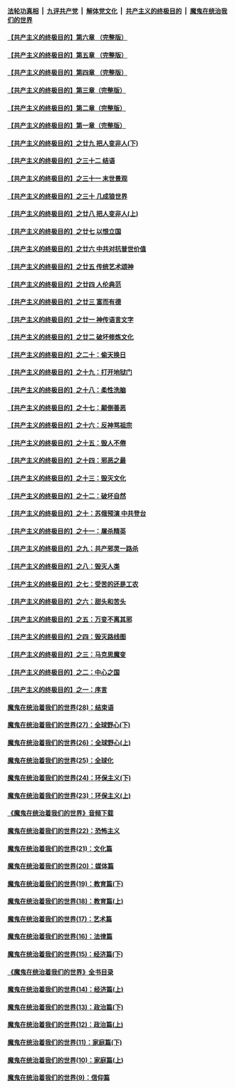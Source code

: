 

####  [法轮功真相](../../../../basic/blob/master/README.md?t=06030331) &nbsp;|&nbsp; [九评共产党](../../../../9ping.md/blob/master/README.md?t=06030331) &nbsp;|&nbsp; [解体党文化](../../../../jtdwh.md/blob/master/README.md?t=06030331)  &nbsp;|&nbsp; [共产主义的终极目的](../../../../gczydzjmd.md/blob/master/README.md?t=06030331) &nbsp;|&nbsp; [魔鬼在统治我们的世界](../../../../mgztzwmdsj.md/blob/master/README.md?t=06030331) 

#### [【共产主义的终极目的】第六章 （完整版）](../pages/nsc422/n11428913.md?t=06030331) 

#### [【共产主义的终极目的】第五章 （完整版）](../pages/nsc422/n11428912.md?t=06030331) 

#### [【共产主义的终极目的】第四章 （完整版）](../pages/nsc422/n11428907.md?t=06030331) 

#### [【共产主义的终极目的】第三章（完整版）](../pages/nsc422/n11428848.md?t=06030331) 

#### [【共产主义的终极目的】第二章（完整版）](../pages/nsc422/n11428831.md?t=06030331) 

#### [【共产主义的终极目的】第一章（完整版）](../pages/nsc422/n11417651.md?t=06030331) 

#### [【共产主义的终极目的】之廿九 把人变非人(下)](../pages/nsc422/n11344140.md?t=06030331) 

#### [【共产主义的终极目的】之三十二 结语](../pages/nsc422/n11360535.md?t=06030331) 

#### [【共产主义的终极目的】之三十一 末世景观](../pages/nsc422/n11351129.md?t=06030331) 

#### [【共产主义的终极目的】之三十 几成狼世界](../pages/nsc422/n11348280.md?t=06030331) 

#### [【共产主义的终极目的】之廿八 把人变非人(上)](../pages/nsc422/n11340492.md?t=06030331) 

#### [【共产主义的终极目的】之廿七 以恨立国](../pages/nsc422/n11336944.md?t=06030331) 

#### [【共产主义的终极目的】之廿六 中共对抗普世价值](../pages/nsc422/n11324785.md?t=06030331) 

#### [【共产主义的终极目的】之廿五 传统艺术颂神](../pages/nsc422/n11296396.md?t=06030331) 

#### [【共产主义的终极目的】之廿四 人伦典范](../pages/nsc422/n11296397.md?t=06030331) 

#### [【共产主义的终极目的】之廿三 富而有德](../pages/nsc422/n11283598.md?t=06030331) 

#### [【共产主义的终极目的】之廿一 神传语言文字](../pages/nsc422/n11263265.md?t=06030331) 

#### [【共产主义的终极目的】之廿二 破坏修炼文化](../pages/nsc422/n11245728.md?t=06030331) 

#### [【共产主义的终极目的】之二十：偷天换日](../pages/nsc422/n11238846.md?t=06030331) 

#### [【共产主义的终极目的】之十九：打开地狱门](../pages/nsc422/n11206376.md?t=06030331) 

#### [【共产主义的终极目的】之十八：柔性洗脑](../pages/nsc422/n11199994.md?t=06030331) 

#### [【共产主义的终极目的】之十七：颠倒善恶](../pages/nsc422/n11179782.md?t=06030331) 

#### [【共产主义的终极目的】之十六：反神骂祖宗](../pages/nsc422/n11166798.md?t=06030331) 

#### [【共产主义的终极目的】之十五：毁人不倦](../pages/nsc422/n11166792.md?t=06030331) 

#### [【共产主义的终极目的】之十四：邪恶之最](../pages/nsc422/n11150249.md?t=06030331) 

#### [【共产主义的终极目的】之十三：毁灭文化](../pages/nsc422/n11135227.md?t=06030331) 

#### [【共产主义的终极目的】之十二：破坏自然](../pages/nsc422/n11135214.md?t=06030331) 

#### [【共产主义的终极目的】之十：苏俄预演 中共登台](../pages/nsc422/n11118424.md?t=06030331) 

#### [【共产主义的终极目的】之十一：屠杀精英](../pages/nsc422/n11118442.md?t=06030331) 

#### [【共产主义的终极目的】之九：共产邪灵一路杀](../pages/nsc422/n11114139.md?t=06030331) 

#### [【共产主义的终极目的】之八：毁灭人类](../pages/nsc422/n11108503.md?t=06030331) 

#### [【共产主义的终极目的】之七：受苦的还是工农](../pages/nsc422/n11101809.md?t=06030331) 

#### [【共产主义的终极目的】之六：甜头和苦头](../pages/nsc422/n11096971.md?t=06030331) 

#### [【共产主义的终极目的】之五：万变不离其邪](../pages/nsc422/n11091285.md?t=06030331) 

#### [【共产主义的终极目的】之四：毁灭路线图](../pages/nsc422/n11086284.md?t=06030331) 

#### [【共产主义的终极目的】之三：马克思魔变](../pages/nsc422/n11061941.md?t=06030331) 

#### [【共产主义的终极目的】之二：中心之国](../pages/nsc422/n11047728.md?t=06030331) 

#### [【共产主义的终极目的】之一：序言](../pages/nsc422/n11086077.md?t=06030331) 

#### [魔鬼在统治着我们的世界(28)：结束语](../pages/nsc422/n10936246.md?t=06030331) 

#### [魔鬼在统治着我们的世界(27)：全球野心(下)](../pages/nsc422/n10928319.md?t=06030331) 

#### [魔鬼在统治着我们的世界(26)：全球野心(上)](../pages/nsc422/n10900318.md?t=06030331) 

#### [魔鬼在统治着我们的世界(25)：全球化](../pages/nsc422/n10788205.md?t=06030331) 

#### [魔鬼在统治着我们的世界(24)：环保主义(下)](../pages/nsc422/n10695307.md?t=06030331) 

#### [魔鬼在统治着我们的世界(23)：环保主义(上)](../pages/nsc422/n10688613.md?t=06030331) 

#### [《魔鬼在统治着我们的世界》音频下载](../pages/nsc422/n10635553.md?t=06030331) 

#### [魔鬼在统治着我们的世界(22)：恐怖主义](../pages/nsc422/n10614727.md?t=06030331) 

#### [魔鬼在统治着我们的世界(21)：文化篇](../pages/nsc422/n10597706.md?t=06030331) 

#### [魔鬼在统治着我们的世界(20)：媒体篇](../pages/nsc422/n10586579.md?t=06030331) 

#### [魔鬼在统治着我们的世界(19)：教育篇(下)](../pages/nsc422/n10564808.md?t=06030331) 

#### [魔鬼在统治着我们的世界(18)：教育篇(上)](../pages/nsc422/n10526970.md?t=06030331) 

#### [魔鬼在统治着我们的世界(17)：艺术篇](../pages/nsc422/n10499093.md?t=06030331) 

#### [魔鬼在统治着我们的世界(16)：法律篇](../pages/nsc422/n10485969.md?t=06030331) 

#### [魔鬼在统治着我们的世界(15)：经济篇(下)](../pages/nsc422/n10469975.md?t=06030331) 

#### [《魔鬼在统治着我们的世界》全书目录](../pages/nsc422/n10464261.md?t=06030331) 

#### [魔鬼在统治着我们的世界(14)：经济篇(上)](../pages/nsc422/n10457370.md?t=06030331) 

#### [魔鬼在统治着我们的世界(13)：政治篇(下)](../pages/nsc422/n10448270.md?t=06030331) 

#### [魔鬼在统治着我们的世界(12)：政治篇(上)](../pages/nsc422/n10444576.md?t=06030331) 

#### [魔鬼在统治着我们的世界(11)：家庭篇(下)](../pages/nsc422/n10440961.md?t=06030331) 

#### [魔鬼在统治着我们的世界(10)：家庭篇(上)](../pages/nsc422/n10435448.md?t=06030331) 

#### [魔鬼在统治着我们的世界(9)：信仰篇](../pages/nsc422/n10432159.md?t=06030331) 

